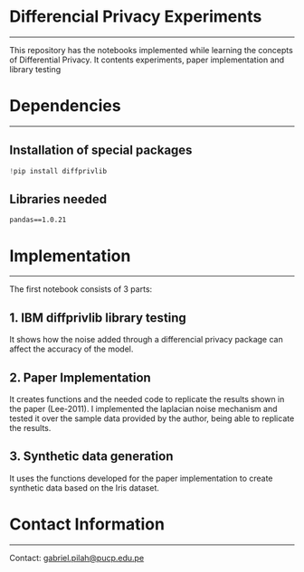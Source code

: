 # Differencial Privacy Experiments
---
This repository has the notebooks implemented while learning the concepts of Differential Privacy. It contents experiments, paper implementation and library testing 

# Dependencies
---
## Installation of special packages
```python
!pip install diffprivlib
```
## Libraries needed
`pandas==1.0.21`


# Implementation
---
The first notebook consists of 3 parts:
## 1. IBM diffprivlib library testing
It shows how the noise added through a differencial privacy package can affect the accuracy of the model.

## 2. Paper Implementation
It creates functions and the needed code to replicate the results shown in the paper (Lee-2011).
I implemented the laplacian noise mechanism and tested it over the sample data provided by the author, being able to replicate the results.

## 3. Synthetic data generation
It uses the functions developed for the paper implementation to create synthetic data based on the Iris dataset.


# Contact Information
---
Contact: gabriel.pilah@pucp.edu.pe
